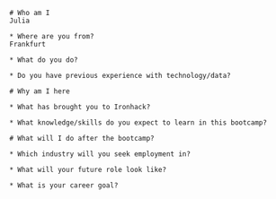     # Who am I 
    Julia

    * Where are you from?
    Frankfurt
    
    * What do you do?
    
    * Do you have previous experience with technology/data?

    # Why am I here

    * What has brought you to Ironhack?
    
    * What knowledge/skills do you expect to learn in this bootcamp?

    # What will I do after the bootcamp?

    * Which industry will you seek employment in?
    
    * What will your future role look like?
    
    * What is your career goal?